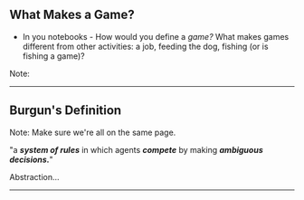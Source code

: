 ## What Makes a Game?

* In you notebooks - How would you define a *game?* What makes games different from other activities: a job, feeding the dog, fishing (or is fishing a game)?

Note:

---

## Burgun's Definition

Note: Make sure we're all on the same page.

"a ***system of rules*** in which agents ***compete*** by making ***ambiguous decisions.***"

Abstraction...

---
